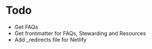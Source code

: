# Todo

- Get FAQs
- Get frontmatter for FAQs, Stewarding and Resources
- Add _redirects file for Netlify
